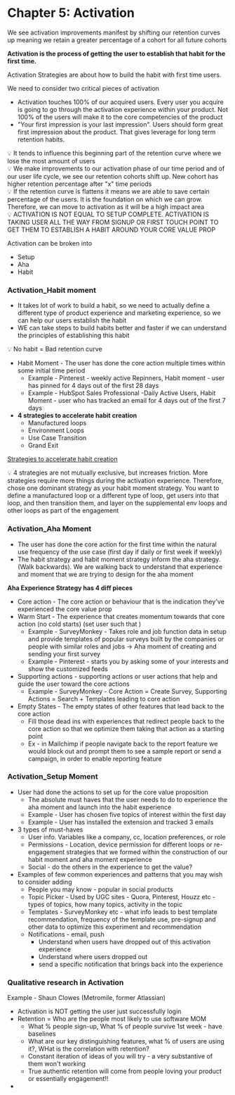 # Chapter 5: Activation

We see activation improvements manifest by shifting our retention curves up meaning we retain a greater percentage of a cohort for all future cohorts

**Activation is the process of getting the user to establish that habit for the first time.**

Activation Strategies are about how to build the habit with first time users. 

We need to consider two critical pieces of activation 

- Activation touches 100% of our acquired users. Every user you acquire is going to go through the activation experience within your product. Not 100% of the users will make it to the core competencies of the product
- "Your first impression is your last impression". Users should form great first impression about the product. That gives leverage for long term retention habits.

<aside>
💡 It tends to influence this beginning part of the retention curve where we lose the most amount of users

</aside>

<aside>
💡 We make improvements to our activation phase of our time period and of our user life cycle, we see our retention cohorts shift up. New cohort has higher retention percentage after "x" time periods

</aside>

<aside>
💡 If the retention curve is flattens it means we are able to save certain percentage of the users. It is the foundation on which we can grow. Therefore, we can move to activation as it will be a high impact area

</aside>

<aside>
💡 ACTIVATION IS NOT EQUAL TO SETUP COMPLETE. ACTIVATION IS TAKING USER ALL THE WAY FROM SIGNUP OR FIRST TOUCH POINT TO GET THEM TO ESTABLISH A HABIT AROUND YOUR CORE VALUE PROP

</aside>

Activation can be broken into

- Setup
- Aha
- Habit

### Activation_Habit moment

- It takes lot of work to build a habit, so we need to actually define a different type of product experience and marketing experience, so we can help our users establish the habit
- WE can take steps to build habits better and faster if we can understand the principles of establishing this habit

<aside>
💡 No habit = Bad retention curve

</aside>

- Habit Moment - The user has done the core action multiple times within some initial time period
    - Example - Pinterest - weekly active Repinners, Habit moment - user has pinned for 4 days out of the first 28 days
    - Example - HubSpot Sales Professional -Daily Active Users, Habit Moment - user who has tracked an email for 4 days out of the first 7 days
- **4 strategies to accelerate habit creation**
    - Manufactured loops
    - Environment Loops
    - Use Case Transition
    - Grand Exit

[Strategies to accelerate habit creation](Chapter%205%20Activation%208896a16ba26e45a7ac0e18cb74e372cf/Strategies%20to%20accelerate%20habit%20creation%204ff2203c6b84464db7842667baf59a46.csv)

<aside>
💡 4 strategies are not mutually exclusive, but increases friction. More strategies require more things during the activation experience. Therefore, chose one dominant strategy as your habit moment strategy. You want to define a manufactured loop or a different type of loop, get users into that loop, and then transition them, and layer on the supplemental env loops and other loops as part of the engagement

</aside>

### Activation_Aha Moment

- The user has done the core action for the first time within the natural use frequency of the use case (first day if daily or first week if weekly)
- The habit strategy and habit moment strategy inform the aha strategy. (Walk backwards). We are walking back to understand that experience and moment that we are trying to design for the aha moment

**Aha Experience Strategy has 4 diff pieces**

- Core action - The core action or behaviour that is the indication they've experienced the core value prop
- Warm Start - The experience that creates momentum towards that core action (no cold starts) (set user such that )
    - Example - SurveyMonkey - Takes role and job function data in setup and provide templates of popular surveys built by the companies or people with similar roles and jobs → Aha moment of creating and sending your first survey
    - Example - Pinterest - starts you by asking some of your interests and show the customized feeds
- Supporting actions - supporting actions or user actions that help and guide the user toward the core actions
    - Example - SurveyMonkey - Core Action = Create Survey, Supporting Actions = Search + Templates leading to core action
- Empty States - The empty states of other features that lead back to the core action
    - Fill those dead ins with experiences that redirect people back to the core action so that we optimize them taking that action as a starting point
    - Ex - in Mailchimp if people navigate back to the report feature we would block out and prompt them to see a sample report or send a campaign, in order to enable reporting feature
    

### **Activation_Setup Moment**

- User had done the actions to set up for the core value proposition
    - The absolute must haves that the user needs to do to experience the aha moment and launch into the habit experience
    - Example - User has chosen five topics of interest within the first day
    - Example - User has installed the extension and tracked 3 emails
- 3 types of must-haves
    - User info. Variables like a company, cc, location preferences, or role
    - Permissions - Location, device permission for different loops or re-engagement strategies that we formed within the construction of our habit moment and aha moment experience
    - Social - do the others in the experience to get the value?
- Examples of few common experiences and patterns that you may wish to consider adding
    - People you may know - popular in social products
    - Topic Picker - Used by UGC sites - Quora, Pinterest, Houzz etc - types of topics, how many topics, activity in the topic
    - Templates - SurveyMonkey etc - what info leads to best template recommendation, frequency of the template use, pre-signup and other data to optimize this experiment and recommendation
    - Notifications - email, push
        - Understand when users have dropped out of this activation experience
        - Understand where users dropped out
        - send a specific notification that brings back into the experience

### Qualitative research in Activation

Example - Shaun Clowes (Metromile, former Atlassian)

- Activation is NOT getting the user just successfully login
- Retention = Who are the people most likely to use software MOM
    - What % people sign-up, What % of people survive 1st week  - have baselines
    - What are our key distinguishing features, what % of users are using it?, WHat is the correlation with retention?
    - Constant iteration of ideas of you will try - a very substantive of them won't working
    - True authentic retention will come from people loving your product or essentially engagement!!
-
